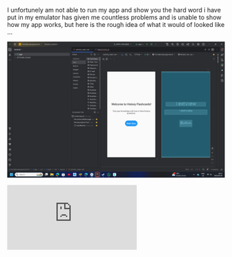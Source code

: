 I unfortunely am not able to run my app and show you the hard word i have put in my emulator has given me countless problems and is unable to show how my app works, but here is the rough idea of what it would of looked like ...

![Alt text](https://github.com/ChloeAylwin/flashcards/blob/b07d302225052a82d0b05d1dca9187b06adb1ce6/Screenshot%202025-05-18%20204722.png)

![Alt_text](https://github.com/ChloeAylwin/flashcards/blob/d307a00b3b7c66fc7fd9978f4520151e80d5ecf6/IMAD2.pdf)
